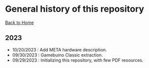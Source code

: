 
# General history of this repository

[Back to Home](./README.MD)

## 2023

- 10/20/2023 : Add META hardware description.
- 09/30/2023 : Gamebuino Classic extraction.
- 09/29/2023 : Initializing this repository, with few PDF resources.
